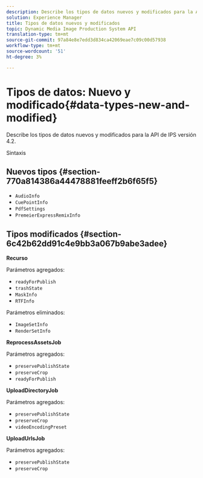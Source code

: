 ```yaml
---
description: Describe los tipos de datos nuevos y modificados para la API de IPS versión 4.2.
solution: Experience Manager
title: Tipos de datos nuevos y modificados
topic: Dynamic Media Image Production System API
translation-type: tm+mt
source-git-commit: 97a84e8e7edd3d834ca42069eae7c09c00d57938
workflow-type: tm+mt
source-wordcount: '51'
ht-degree: 3%

---
```



# Tipos de datos: Nuevo y modificado{#data-types-new-and-modified}

Describe los tipos de datos nuevos y modificados para la API de IPS versión 4.2.

Sintaxis

## Nuevos tipos {#section-770a814386a44478881feeff2b6f65f5}

* `AudioInfo`
* `CuePointInfo`
* `PdfSettings`
* `PremeierExpressRemixInfo`

## Tipos modificados {#section-6c42b62dd91c4e9bb3a067b9abe3adee}

**Recurso**

Parámetros agregados:

* `readyForPublish`
* `trashState`
* `MaskInfo`
* `RTFInfo`

Parámetros eliminados:

* `ImageSetInfo`
* `RenderSetInfo`

**ReprocessAssetsJob**

Parámetros agregados:

* `preservePublishState`
* `preserveCrop`
* `readyForPublish`

**UploadDirectoryJob**

Parámetros agregados:

* `preservePublishState`
* `preserveCrop`
* `videoEncodingPreset`

**UploadUrlsJob**

Parámetros agregados:

* `preservePublishState`
* `preserveCrop`


